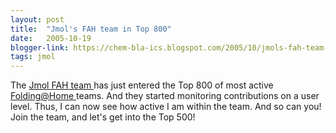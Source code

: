 ```yaml
---
layout: post
title:  "Jmol's FAH team in Top 800"
date:   2005-10-19
blogger-link: https://chem-bla-ics.blogspot.com/2005/10/jmols-fah-team-in-top-800.html
tags: jmol
---
```


The [Jmol FAH team <i class="fa-solid fa-recycle fa-xs"></i>](https://wiki.jmol.org/index.php/Folding_At_Home_Community) has just entered the Top 800 of most active
[Folding@Home <i class="fa-solid fa-recycle fa-xs"></i>](https://foldingathome.org/) teams. And they started monitoring contributions on a user level. Thus, I can now see how active
I am within the team. And so can you! Join the team, and let's get into the Top 500!
